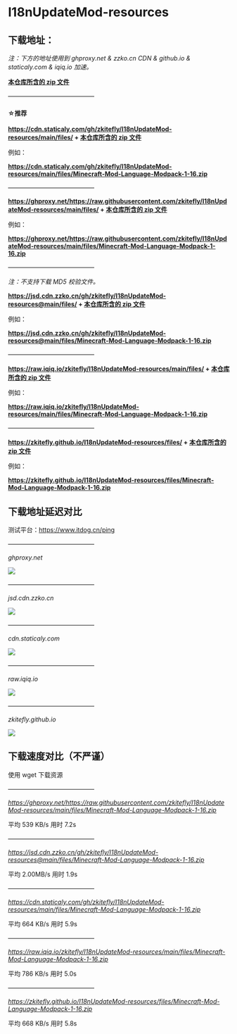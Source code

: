 # I18nUpdateMod-resources

## 下载地址：

*注：下方的地址使用到 ghproxy.net & zzko.cn CDN & github.io & staticaly.com & iqiq.io 加速。*

[**本仓库所含的 zip 文件**](/files)

——————————————

#### **☆推荐**

**https://cdn.staticaly.com/gh/zkitefly/I18nUpdateMod-resources/main/files/ + [本仓库所含的 zip 文件](/files)**

例如：

**https://cdn.staticaly.com/gh/zkitefly/I18nUpdateMod-resources/main/files/Minecraft-Mod-Language-Modpack-1-16.zip**

——————————————

**https://ghproxy.net/https://raw.githubusercontent.com/zkitefly/I18nUpdateMod-resources/main/files/ + [本仓库所含的 zip 文件](/files)**

例如：

**https://ghproxy.net/https://raw.githubusercontent.com/zkitefly/I18nUpdateMod-resources/main/files/Minecraft-Mod-Language-Modpack-1-16.zip**

——————————————

*注：不支持下载 MD5 校验文件。*

**https://jsd.cdn.zzko.cn/gh/zkitefly/I18nUpdateMod-resources@main/files/ + [本仓库所含的 zip 文件](/files)**

例如：

**https://jsd.cdn.zzko.cn/gh/zkitefly/I18nUpdateMod-resources@main/files/Minecraft-Mod-Language-Modpack-1-16.zip**

——————————————

**https://raw.iqiq.io/zkitefly/I18nUpdateMod-resources/main/files/ + [本仓库所含的 zip 文件](/files)**

例如：

**https://raw.iqiq.io/zkitefly/I18nUpdateMod-resources/main/files/Minecraft-Mod-Language-Modpack-1-16.zip**

——————————————

**https://zkitefly.github.io/I18nUpdateMod-resources/files/ + [本仓库所含的 zip 文件](/files)**

例如：

**https://zkitefly.github.io/I18nUpdateMod-resources/files/Minecraft-Mod-Language-Modpack-1-16.zip**

## 下载地址延迟对比

测试平台：https://www.itdog.cn/ping

——————————————

*ghproxy.net*

![](https://api.onedrive.com/v1.0/shares/s!AiSrzi-vYVoBhBfGgBYvyIKlmsh2/root/content)

——————————————

*jsd.cdn.zzko.cn*

![](https://api.onedrive.com/v1.0/shares/s!AiSrzi-vYVoBhBYPE8Vkj0_808li/root/content)

——————————————

*cdn.staticaly.com*

![](https://api.onedrive.com/v1.0/shares/s!AiSrzi-vYVoBhBnZCrGnVEtWZNGI/root/content)

——————————————

*raw.iqiq.io*

![](https://api.onedrive.com/v1.0/shares/s!AiSrzi-vYVoBhBpHjcL4KgiauPcu/root/content)

——————————————

*zkitefly.github.io*

![](https://api.onedrive.com/v1.0/shares/s!AiSrzi-vYVoBhBg5NCtPz0AUtn7l/root/content)

## 下载速度对比（不严谨）

使用 wget 下载资源

——————————————

*https://ghproxy.net/https://raw.githubusercontent.com/zkitefly/I18nUpdateMod-resources/main/files/Minecraft-Mod-Language-Modpack-1-16.zip*

平均 539 KB/s  用时 7.2s

——————————————

*https://jsd.cdn.zzko.cn/gh/zkitefly/I18nUpdateMod-resources@main/files/Minecraft-Mod-Language-Modpack-1-16.zip*

平均 2.00MB/s  用时 1.9s

——————————————

*https://cdn.staticaly.com/gh/zkitefly/I18nUpdateMod-resources/main/files/Minecraft-Mod-Language-Modpack-1-16.zip*

平均 664 KB/s  用时 5.9s

——————————————

*https://raw.iqiq.io/zkitefly/I18nUpdateMod-resources/main/files/Minecraft-Mod-Language-Modpack-1-16.zip*

平均 786 KB/s  用时 5.0s

——————————————

*https://zkitefly.github.io/I18nUpdateMod-resources/files/Minecraft-Mod-Language-Modpack-1-16.zip*

平均 668 KB/s  用时 5.8s